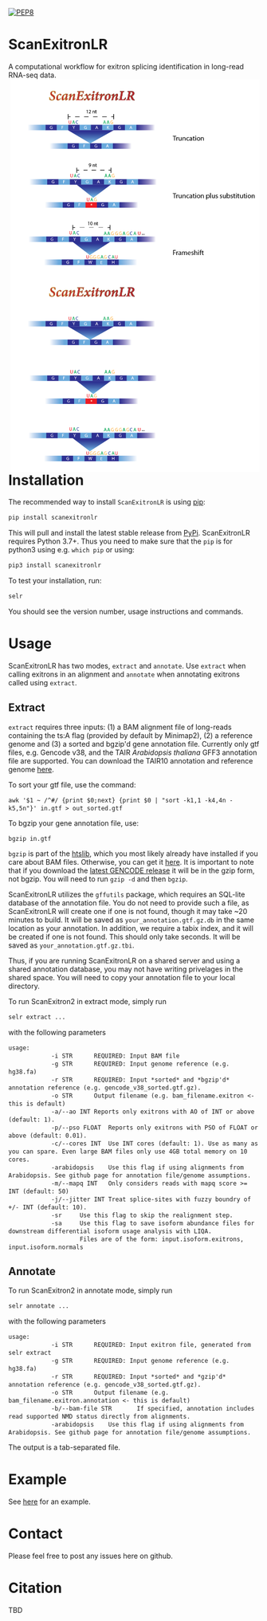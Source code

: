 [![PEP8](https://img.shields.io/badge/code%20style-pep8-orange.svg)](https://www.python.org/dev/peps/pep-0008/)
# ScanExitronLR


A computational workflow for exitron splicing identification in long-read RNA-seq data.
<img align="right" width="500" src="https://github.com/ylab-hi/ScanExitronLR/blob/main/splice_type.png#gh-light-mode-only">
<img align="right" width="500" src="https://github.com/ylab-hi/ScanExitronLR/blob/main/splice_type_dark.png#gh-dark-mode-only">

# Installation
The recommended way to install `ScanExitronLR` is using [pip](https://pip.pypa.io/en/stable/):

```bash
pip install scanexitronlr 
```
This will pull and install the latest stable release from [PyPi](https://pypi.org/). ScanExitronLR requires Python 3.7+. Thus you need to make sure that the `pip` is for python3 using e.g. `which pip` or using: 
```bash 
pip3 install scanexitronlr
```

To test your installation, run:

```bash
selr
```

You should see the version number, usage instructions and commands.

# Usage
ScanExitronLR has two modes, `extract` and `annotate`. Use `extract` when calling exitrons in an alignment and `annotate` when annotating exitrons called using `extract`.



## Extract
`extract` requires three inputs: (1) a BAM alignment file of long-reads containing the ts:A flag (provided by default by Minimap2), (2) a reference genome and (3) a sorted and bgzip'd gene annotation file. Currently only gtf files, e.g. Gencode v38, and the TAIR _Arabidopsis thaliana_ GFF3 annotation file are supported. You can download the TAIR10 annotation and reference genome [here](https://drive.google.com/drive/folders/1FNZ5HRJOvGeiMxMObXBPgTGC2E0l3yeE?usp=sharing).

To sort your gtf file, use the command:

```
awk '$1 ~ /^#/ {print $0;next} {print $0 | "sort -k1,1 -k4,4n -k5,5n"}' in.gtf > out_sorted.gtf
```

To bgzip your gene annotation file, use:

```
bgzip in.gtf
```

`bgzip` is part of the [htslib](http://www.htslib.org/), which you most likely already have installed if you care about BAM files. Otherwise, you can get it [here](http://www.htslib.org/). It is important to note that if you download the [latest GENCODE release](https://www.gencodegenes.org/human/) it will be in the gzip form, not bgzip. You will need to run `gzip -d` and then `bgzip`. 

ScanExitronLR utilizes the `gffutils` package, which requires an SQL-lite database of the annotation file. You do not need to provide such a file, as ScanExitronLR will create one if one is not found, though it may take ~20 minutes to build.  It will be saved as `your_annotation.gtf.gz.db` in the same location as your annotation. In addition, we require a tabix index, and it will be created if one is not found. This should only take seconds.  It will be saved as `your_annotation.gtf.gz.tbi`. 

Thus, if you are running ScanExitronLR on a shared server and using a shared annotation database, you may not have writing privelages in the shared space. You will need to copy your annotation file to your local directory.

To run ScanExitron2 in extract mode, simply run

```bash
selr extract ...
```
with the following parameters

```
usage:
    		-i STR		REQUIRED: Input BAM file
    		-g STR		REQUIRED: Input genome reference (e.g. hg38.fa)
    		-r STR		REQUIRED: Input *sorted* and *bgzip'd* annotation reference (e.g. gencode_v38_sorted.gtf.gz).
    		-o STR		Output filename (e.g. bam_filename.exitron <- this is default)
    		-a/--ao INT	Reports only exitrons with AO of INT or above (default: 1).
    		-p/--pso FLOAT	Reports only exitrons with PSO of FLOAT or above (default: 0.01).
    		-c/--cores INT	Use INT cores (default: 1). Use as many as you can spare. Even large BAM files only use 4GB total memory on 10 cores.
    		-arabidopsis	Use this flag if using alignments from Arabidopsis. See github page for annotation file/genome assumptions.
    		-m/--mapq INT	Only considers reads with mapq score >= INT (default: 50)
    		-j/--jitter INT	Treat splice-sites with fuzzy boundry of +/- INT (default: 10).
    		-sr		Use this flag to skip the realignment step.
    		-sa		Use this flag to save isoform abundance files for downstream differential isoform usage analysis with LIQA.
    				Files are of the form: input.isoform.exitrons, input.isoform.normals
```

## Annotate

To run ScanExitron2 in annotate mode, simply run

```bash
selr annotate ...
```
with the following parameters

```
usage:
    		-i STR		REQUIRED: Input exitron file, generated from selr extract
    		-g STR		REQUIRED: Input genome reference (e.g. hg38.fa)
    		-r STR		REQUIRED: Input *sorted* and *gzip'd* annotation reference (e.g. gencode_v38_sorted.gtf.gz).
    		-o STR		Output filename (e.g. bam_filename.exitron.annotation <- this is default)
    		-b/--bam-file STR		If specified, annotation includes read supported NMD status directly from alignments.
    		-arabidopsis	Use this flag if using alignments from Arabidopsis. See github page for annotation file/genome assumptions.
```

The output is a tab-separated file.

# Example

See [here](https://github.com/ylab-hi/ScanExitronLR/tree/main/test_data) for an example. 

# Contact

Please feel free to post any issues here on github.

# Citation

TBD


